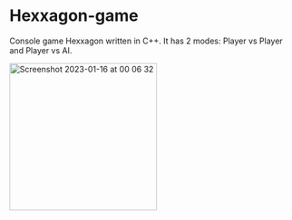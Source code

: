 # Hexxagon-game
Console game Hexxagon written in C++. It has 2 modes: Player vs Player and Player vs AI.


<img width="260" alt="Screenshot 2023-01-16 at 00 06 32" src="https://user-images.githubusercontent.com/110458744/212573316-5192f1ab-ef95-4e3d-a26f-0e507e32b684.png">

